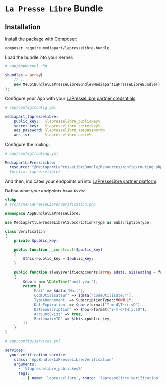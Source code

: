 # `La Presse Libre` Bundle

## Installation

Install the package with Composer:

```
composer require mediapart/lapresselibre-bundle
```

Load the bundle into your Kernel:

```php
# app/AppKernel.php

$bundles = array(
    // ...
    new Meup\Bundle\LaPresseLibreBundle\MediapartLaPresseLibreBundle(),
);
```

Configure your App with your [LaPresseLibre partner credentials](https://partenaire.lapresselibre.fr/gestion/credentials):

```yaml
# app/config/config.yml

mediapart_lapresselibre:
    public_key:   %lapresselibre_publickey%
    secret_key:   %lapresselibre_secretkey%
    aes_password: %lapresselibre_aespassword%
    aes_iv:       %lapresselibre_aesiv%
```

Configure the routing:

```yaml
# app/config/routing.yml

MediapartLaPresseLibre:
  resource: "@MediapartLaPresseLibreBundle/Resources/config/routing.php"
  #prefix: lapresselibre/
```

And then, indicates your endpoints uri into [LaPresseLibre partner platform](https://partenaire.lapresselibre.fr/gestion).

Define what your endpoints have to do:

```php
<?php
# src/Acme/LaPresseLibre/Verification.php

namespace AppBundle\LaPresseLibre;

use Mediapart\LaPresseLibre\Subscription\Type as SubscriptionType;

class Verification
{
    private $public_key;

    public function __construct($public_key)
    {
        $this->public_key = $public_key;
    }

    public function alwaysVerifiedAccounts(array $data, $isTesting = false)
    {
        $now = new \DateTime('next year');
        return [
            'Mail' => $data['Mail'],
            'CodeUtilisateur' => $data['CodeUtilisateur'],
            'TypeAbonnement' => SubscriptionType::MONTHLY,
            'DateExpiration' => $now->format("Y-m-d\TH:i:sO"),
            'DateSouscription' => $now->format("Y-m-d\TH:i:sO"),
            'AccountExist' => true,
            'PartenaireID' => $this->public_key,
        ];
    }
}
```

```yaml
# app/config/services.yml

services:
  your_verification_service:
    class: 'AppBundle\LaPresseLibre\Verification'
    arguments: 
      - '%lapresselibre_publickey%'
      tags:
        - { name: 'lapresselibre', route: 'lapresselibre_verification', operation: 'Mediapart\LaPresseLibre\Operation\Verification', method: 'alwaysVerifiedAccounts' }
```
